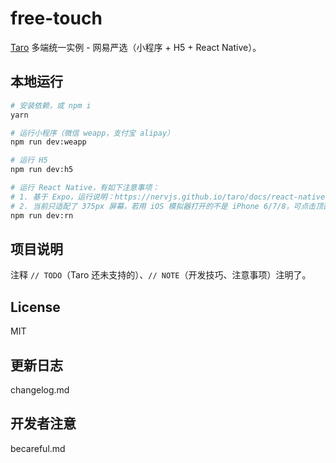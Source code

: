 # free-touch

[Taro](https://github.com/NervJS/taro) 多端统一实例 - 网易严选（小程序 + H5 + React Native）。

## 本地运行


``` bash
# 安装依赖，或 npm i
yarn

# 运行小程序（微信 weapp，支付宝 alipay）
npm run dev:weapp

# 运行 H5
npm run dev:h5

# 运行 React Native，有如下注意事项：
# 1. 基于 Expo，运行说明：https://nervjs.github.io/taro/docs/react-native.html
# 2. 当前只适配了 375px 屏幕，若用 iOS 模拟器打开的不是 iPhone 6/7/8，可点击顶部菜单 Hardware -> iOS xx 切换设备
npm run dev:rn
```

## 项目说明



注释 `// TODO`（Taro 还未支持的）、`// NOTE`（开发技巧、注意事项）注明了。


## License

MIT

## 更新日志

changelog.md

## 开发者注意

becareful.md

